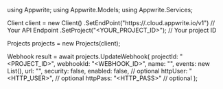 using Appwrite;
using Appwrite.Models;
using Appwrite.Services;

Client client = new Client()
    .SetEndPoint("https://<REGION>.cloud.appwrite.io/v1") // Your API Endpoint
    .SetProject("<YOUR_PROJECT_ID>"); // Your project ID

Projects projects = new Projects(client);

Webhook result = await projects.UpdateWebhook(
    projectId: "<PROJECT_ID>",
    webhookId: "<WEBHOOK_ID>",
    name: "<NAME>",
    events: new List<string>(),
    url: "",
    security: false,
    enabled: false, // optional
    httpUser: "<HTTP_USER>", // optional
    httpPass: "<HTTP_PASS>" // optional
);
